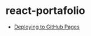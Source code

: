 # react-portafolio

* [Deploying to GitHub Pages](https://docs.github.com/en/free-pro-team@latest/github/working-with-github-pages/creating-a-github-pages-site)